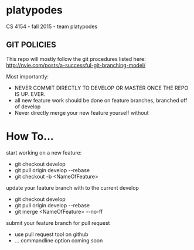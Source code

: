 # platypodes
CS 4154 - fall 2015 - team platypodes

## GIT POLICIES
This repo will mostly follow the git procedures listed here:
http://nvie.com/posts/a-successful-git-branching-model/

Most importantly:
- NEVER COMMIT DIRECTLY TO DEVELOP OR MASTER ONCE THE REPO IS UP. EVER.  
- all new feature work should be done on feature branches, branched off of develop
- Never directly merge your new feature yourself without 

# How To...
start working on a new feature:
- git checkout develop
- git pull origin develop --rebase
- git checkout -b \<NameOfFeature\>

update your feature branch with to the current develop
- git checkout develop
- git pull origin develop --rebase
- git merge \<NameOfFeature\> --no-ff

submit your feature branch for pull request
- use pull request tool on github
- ... commandline option coming soon

